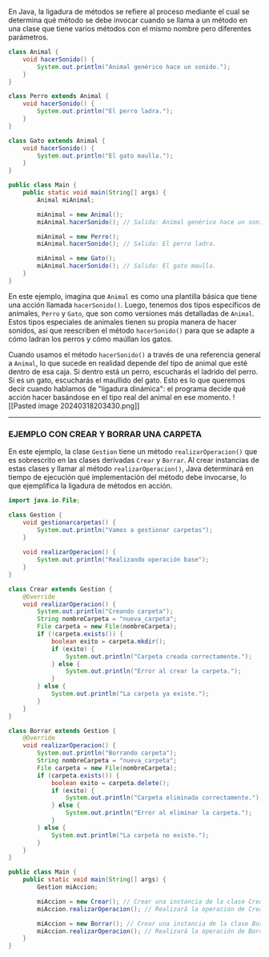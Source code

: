 En Java, la ligadura de métodos se refiere al proceso mediante el cual se determina qué método se debe invocar cuando se llama a un método en una clase que tiene varios métodos con el mismo nombre pero diferentes parámetros.
```java
class Animal {
    void hacerSonido() {
        System.out.println("Animal genérico hace un sonido.");
    }
}

class Perro extends Animal {
    void hacerSonido() {
        System.out.println("El perro ladra.");
    }
}

class Gato extends Animal {
    void hacerSonido() {
        System.out.println("El gato maulla.");
    }
}

public class Main {
    public static void main(String[] args) {
        Animal miAnimal;

        miAnimal = new Animal();
        miAnimal.hacerSonido(); // Salida: Animal genérico hace un sonido.

        miAnimal = new Perro();
        miAnimal.hacerSonido(); // Salida: El perro ladra.

        miAnimal = new Gato();
        miAnimal.hacerSonido(); // Salida: El gato maulla.
    }
}
```
En este ejemplo, imagina que `Animal` es como una plantilla básica que tiene una acción llamada `hacerSonido()`. Luego, tenemos dos tipos específicos de animales, `Perro` y `Gato`, que son como versiones más detalladas de `Animal`. Estos tipos especiales de animales tienen su propia manera de hacer sonidos, así que reescriben el método `hacerSonido()` para que se adapte a cómo ladran los perros y cómo maúllan los gatos.

Cuando usamos el método `hacerSonido()` a través de una referencia general a `Animal`, lo que sucede en realidad depende del tipo de animal que esté dentro de esa caja. Si dentro está un perro, escucharás el ladrido del perro. Si es un gato, escucharás el maullido del gato. Esto es lo que queremos decir cuando hablamos de "ligadura dinámica": el programa decide qué acción hacer basándose en el tipo real del animal en ese momento.
![[Pasted image 20240318203430.png]]

-----------

### EJEMPLO CON CREAR Y BORRAR UNA CARPETA
En este ejemplo, la clase `Gestion` tiene un método `realizarOperacion()` que es sobrescrito en las clases derivadas `Crear` y `Borrar`. Al crear instancias de estas clases y llamar al método `realizarOperacion()`, Java determinará en tiempo de ejecución qué implementación del método debe invocarse, lo que ejemplifica la ligadura de métodos en acción.
```java
import java.io.File;

class Gestion {
    void gestionarcarpetas() {
        System.out.println("Vamos a gestionar carpetas");
    }
    
    void realizarOperacion() {
        System.out.println("Realizando operación base");
    }
}

class Crear extends Gestion {
    @Override
    void realizarOperacion() {
        System.out.println("Creando carpeta");
        String nombreCarpeta = "nueva_carpeta";
        File carpeta = new File(nombreCarpeta);
        if (!carpeta.exists()) {
            boolean exito = carpeta.mkdir();
            if (exito) {
                System.out.println("Carpeta creada correctamente.");
            } else {
                System.out.println("Error al crear la carpeta.");
            }
        } else {
            System.out.println("La carpeta ya existe.");
        }
    }
}

class Borrar extends Gestion {
    @Override
    void realizarOperacion() {
        System.out.println("Borrando carpeta");
        String nombreCarpeta = "nueva_carpeta";
        File carpeta = new File(nombreCarpeta);
        if (carpeta.exists()) {
            boolean exito = carpeta.delete();
            if (exito) {
                System.out.println("Carpeta eliminada correctamente.");
            } else {
                System.out.println("Error al eliminar la carpeta.");
            }
        } else {
            System.out.println("La carpeta no existe.");
        }
    }
}

public class Main {
    public static void main(String[] args) {
        Gestion miAccion;

        miAccion = new Crear(); // Crear una instancia de la clase Crear
        miAccion.realizarOperacion(); // Realizará la operación de Crear

        miAccion = new Borrar(); // Crear una instancia de la clase Borrar
        miAccion.realizarOperacion(); // Realizará la operación de Borrar
    }
}

```